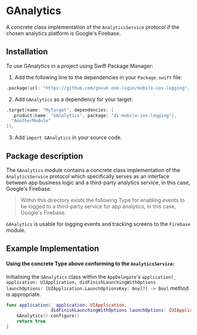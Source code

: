 #  GAnalytics

A concrete class implementation of the `AnalyticsService` protocol if the chosen analytics platform is Google's Firebase.

## Installation

To use GAnalytics in a project using Swift Package Manager:

1. Add the following line to the dependencies in your `Package.swift` file:

```swift
.package(url: "https://github.com/govuk-one-login/mobile-ios-logging", from: "1.0.0"),
```

2. Add `GAnalytics` as a dependency for your target:

```swift
.target(name: "MyTarget", dependencies: [
  .product(name: "GAnalytics", package: "di-mobile-ios-logging"),
  "AnotherModule"
]),
```

3. Add `import GAnalytics` in your source code.

## Package description

The `GAnalytics` module contains a concrete class implementation of the `AnalyticsService` protocol which specifically serves as an interface between app business logic and a third-party analytics service, in this case, Google's Firebase.

> Within this directory exists the following Type for enabling events to be logged to a third-party service for app analytics, in this case, Google's Firebase.

`GAnalytics` is usable for logging events and tracking screens to the `Firebase` module.

## Example Implementation

#### Using the concrete Type above conforming to the `AnalyticsService`:

 Initialising the `GAnalytics` class within the `AppDelegate`'s `application(_ application: UIApplication, didFinishLaunchingWithOptions launchOptions: [UIApplication.LaunchOptionsKey: Any]?) -> Bool` method is appropriate.

```swift
func application(_ application: UIApplication,
                 didFinishLaunchingWithOptions launchOptions: [UIApplication.LaunchOptionsKey: Any]?) -> Bool {
    GAnalytics().configure()
    return true
}
```

